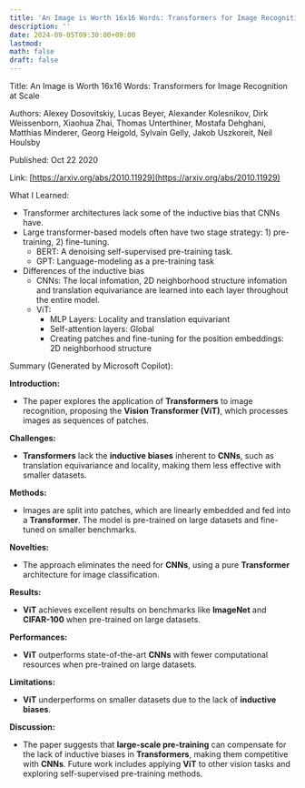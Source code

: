```yaml
---
title: 'An Image is Worth 16x16 Words: Transformers for Image Recognition at Scale'
description: ''
date: 2024-09-05T09:30:00+09:00
lastmod: 
math: false
draft: false
---
```


Title: An Image is Worth 16x16 Words: Transformers for Image Recognition at Scale

Authors: Alexey Dosovitskiy, Lucas Beyer, Alexander Kolesnikov, Dirk Weissenborn, Xiaohua Zhai, Thomas Unterthiner, Mostafa Dehghani, Matthias Minderer, Georg Heigold, Sylvain Gelly, Jakob Uszkoreit, Neil Houlsby

Published: Oct 22 2020

Link: [https://arxiv.org/abs/2010.11929](https://arxiv.org/abs/2010.11929)

What I Learned:
- Transformer architectures lack some of the inductive bias that CNNs have.
- Large transformer-based models often have two stage strategy: 1) pre-training, 2) fine-tuning.
  - BERT: A denoising self-supervised pre-training task.
  - GPT: Language-modeling as a pre-training task
- Differences of the inductive bias
  - CNNs: The local infomation, 2D neighborhood structure infomation and translation equivariance are learned into each layer throughout the entire model.
  - ViT: 
    - MLP Layers: Locality and translation equivariant
    - Self-attention layers: Global
    - Creating patches and fine-tuning for the position embeddings: 2D neighborhood structure

Summary (Generated by Microsoft Copilot):

**Introduction:**
- The paper explores the application of **Transformers** to image recognition, proposing the **Vision Transformer (ViT)**, which processes images as sequences of patches.

**Challenges:**
- **Transformers** lack the **inductive biases** inherent to **CNNs**, such as translation equivariance and locality, making them less effective with smaller datasets.

**Methods:**
- Images are split into patches, which are linearly embedded and fed into a **Transformer**. The model is pre-trained on large datasets and fine-tuned on smaller benchmarks.

**Novelties:**
- The approach eliminates the need for **CNNs**, using a pure **Transformer** architecture for image classification.

**Results:**
- **ViT** achieves excellent results on benchmarks like **ImageNet** and **CIFAR-100** when pre-trained on large datasets.

**Performances:**
- **ViT** outperforms state-of-the-art **CNNs** with fewer computational resources when pre-trained on large datasets.

**Limitations:**
- **ViT** underperforms on smaller datasets due to the lack of **inductive biases**.

**Discussion:**
- The paper suggests that **large-scale pre-training** can compensate for the lack of inductive biases in **Transformers**, making them competitive with **CNNs**. Future work includes applying **ViT** to other vision tasks and exploring self-supervised pre-training methods.
